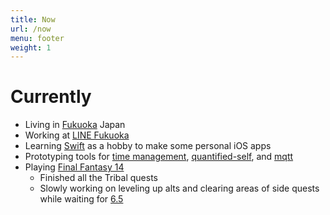 ```yaml
---
title: Now
url: /now
menu: footer
weight: 1
---
```


# Currently

- Living in [Fukuoka] Japan
- Working at [LINE Fukuoka]
- Learning [Swift] as a hobby to make some personal iOS apps
- Prototyping tools for [time management], [quantified-self], and [mqtt]
- Playing [Final Fantasy 14]
  - Finished all the Tribal quests
  - Slowly working on leveling up alts and clearing areas of side quests while waiting for [6.5]

[fukuoka]: https://en.wikipedia.org/wiki/Fukuoka
[line fukuoka]: https://linefukuoka.co.jp
[final fantasy 14]: https://na.finalfantasyxiv.com/lodestone/character/39494058/
[quantified-self]: /tags/quantified-self
[swift]: https://swift.org/
[time management]: /tags/time-management/
[mqtt]: /tags/mqtt/
[6.5]: https://na.finalfantasyxiv.com/endwalker/patch_6_5/
